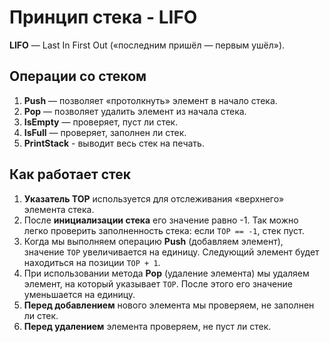 # Принцип стека - LIFO

**LIFO** — Last In First Out («последним пришёл — первым ушёл»).

## Операции со стеком

1. **Push** — позволяет «протолкнуть» элемент в начало стека. 
2. **Pop** — позволяет удалить элемент из начала стека.
3. **IsEmpty** — проверяет, пуст ли стек.
4. **IsFull** — проверяет, заполнен ли стек.
5. **PrintStack** - выводит весь стек на печать.

## Как работает стек

1. **Указатель TOP** используется для отслеживания «верхнего» элемента стека.
2. После **инициализации стека** его значение равно -1. Так можно легко проверить заполненность стека: если `TOP == -1`, стек пуст.
3. Когда мы выполняем операцию **Push** (добавляем элемент), значение `TOP` увеличивается на единицу. Следующий элемент будет находиться на позиции `TOP + 1`.
4. При использовании метода **Pop** (удаление элемента) мы удаляем элемент, на который указывает `TOP`. После этого его значение уменьшается на единицу.
5. **Перед добавлением** нового элемента мы проверяем, не заполнен ли стек.
6. **Перед удалением** элемента проверяем, не пуст ли стек.
